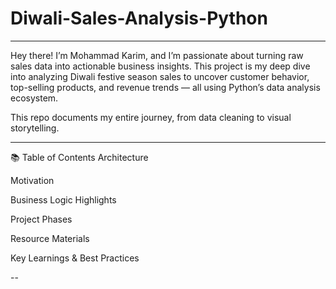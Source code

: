 # Diwali-Sales-Analysis-Python
---
Hey there! I’m Mohammad Karim, and I’m passionate about turning raw sales data into actionable business insights.
This project is my deep dive into analyzing Diwali festive season sales to uncover customer behavior, top-selling products, and revenue trends — all using Python’s data analysis ecosystem.

This repo documents my entire journey, from data cleaning to visual storytelling.

---
📚 Table of Contents
Architecture

Motivation

Business Logic Highlights

Project Phases

Resource Materials

Key Learnings & Best Practices

--
